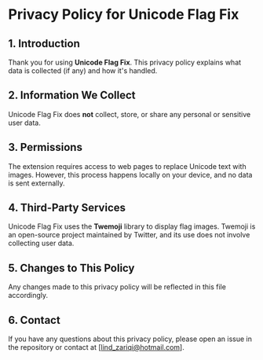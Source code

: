 # Privacy Policy for Unicode Flag Fix

## 1. Introduction

Thank you for using **Unicode Flag Fix**. This privacy policy explains what data is collected (if any) and how it's handled.

## 2. Information We Collect

Unicode Flag Fix does **not** collect, store, or share any personal or sensitive user data.  

## 3. Permissions

The extension requires access to web pages to replace Unicode text with images. However, this process happens locally on your device, and no data is sent externally.

## 4. Third-Party Services

Unicode Flag Fix uses the **Twemoji** library to display flag images. Twemoji is an open-source project maintained by Twitter, and its use does not involve collecting user data.  

## 5. Changes to This Policy

Any changes made to this privacy policy will be reflected in this file accordingly.  

## 6. Contact

If you have any questions about this privacy policy, please open an issue in the repository or contact at [lind_zariqi@hotmail.com].  

